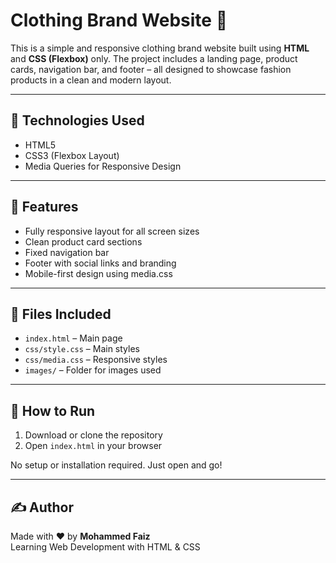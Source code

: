 # Clothing Brand Website 👕

This is a simple and responsive clothing brand website built using **HTML** and **CSS (Flexbox)** only. The project includes a landing page, product cards, navigation bar, and footer – all designed to showcase fashion products in a clean and modern layout.

---

## 🔧 Technologies Used

- HTML5
- CSS3 (Flexbox Layout)
- Media Queries for Responsive Design

---

## 📱 Features

- Fully responsive layout for all screen sizes
- Clean product card sections
- Fixed navigation bar
- Footer with social links and branding
- Mobile-first design using media.css

---

## 📂 Files Included

- `index.html` – Main page
- `css/style.css` – Main styles
- `css/media.css` – Responsive styles
- `images/` – Folder for images used

---

## 🚀 How to Run

1. Download or clone the repository
2. Open `index.html` in your browser

No setup or installation required. Just open and go!

---

## ✍️ Author

Made with ❤️ by **Mohammed Faiz**  
Learning Web Development with HTML & CSS  

